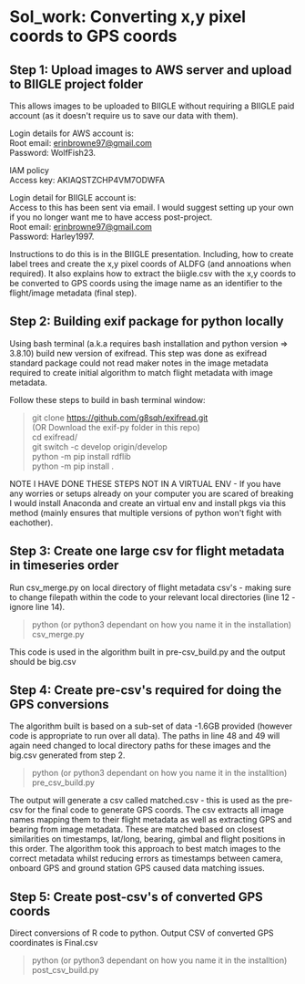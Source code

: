 # Sol_work: Converting x,y pixel coords to GPS coords

## Step 1: Upload images to AWS server and upload to BIIGLE project folder
This allows images to be uploaded to BIIGLE without requiring a BIIGLE paid account (as it doesn't require us to save our data with them).

Login details for AWS account is:  
  Root email: erinbrowne97@gmail.com  
  Password: WolfFish23.  
  
IAM policy  
  Access key: AKIAQSTZCHP4VM7ODWFA

Login detail for BIIGLE account is:  
  Access to this has been sent via email. I would suggest setting up your own if you no longer want me to have access post-project.   
  Root email: erinbrowne97@gmail.com  
  Password: Harley1997.

Instructions to do this is in the BIIGLE presentation. Including, how to create label trees and create the x,y pixel coords of ALDFG (and annoations when required). It also explains how to extract the biigle.csv with the x,y coords to be converted to GPS coords using the image name as an identifier to the flight/image metadata (final step). 

## Step 2: Building exif package for python locally

Using bash terminal (a.k.a requires bash installation and python version => 3.8.10) build new version of exifread. This step was done as exifread standard package could not read maker notes in the image metadata required to create initial algorithm to match flight metadata with image metadata.

Follow these steps to build in bash terminal window:
> git clone https://github.com/g8sqh/exifread.git  
(OR Download the exif-py folder in this repo)  
> cd exifread/  
> git switch -c develop origin/develop   
> python -m pip install rdflib  
> python -m pip install .  

NOTE I HAVE DONE THESE STEPS NOT IN A VIRTUAL ENV - If you have any worries or setups already on your computer you are scared of breaking I would install Anaconda and create an virtual env and install pkgs via this method (mainly ensures that multiple versions of python won't fight with eachother).

## Step 3: Create one large csv for flight metadata in timeseries order 

Run csv_merge.py on local directory of flight metadata csv's - making sure to change filepath within the code to your relevant local directories (line 12 - ignore line 14). 
> python (or python3 dependant on how you name it in the installation) csv_merge.py  

This code is used in the algorithm built in pre-csv_build.py and the output should be big.csv

## Step 4: Create pre-csv's required for doing the GPS conversions

The algorithm built is based on a sub-set of data -1.6GB provided (however code is appropriate to run over all data). The paths in line 48 and 49 will again need changed to local directory paths for these images and the big.csv generated from step 2.
> python (or python3 dependant on how you name it in the installtion) pre_csv_build.py

The output will generate a csv called matched.csv - this is used as the pre-csv for the final code to generate GPS coords. The csv extracts all image names mapping them to their flight metadata as well as extracting GPS and bearing from image metadata. These are matched based on closest similarities on timestamps, lat/long, bearing, gimbal and flight positions in this order. The algorithm took this approach to best match images to the correct metadata whilst reducing errors as timestamps between camera, onboard GPS and ground station GPS caused data matching issues.

## Step 5: Create post-csv's of converted GPS coords 

Direct conversions of R code to python. Output CSV of converted GPS coordinates is Final.csv 

> python (or python3 dependant on how you name it in the installtion) post_csv_build.py
